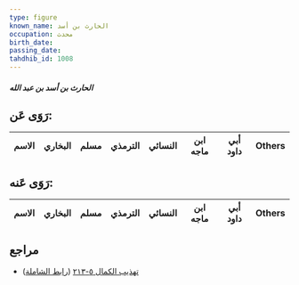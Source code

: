 ```yaml
---
type: figure
known_name: الحارث بن أسد
occupation: محدث
birth_date:
passing_date:
tahdhib_id: 1008
---
```

##### الحارث بن أسد بن عبد الله

## رَوَى عَن:
| الاسم | البخاري | مسلم | الترمذي | النسائي | ابن ماجه | أبي داود | Others |
| ----- | ------- | ---- | ------- | ------- | -------- | -------- | ------ |
## رَوَى عَنه:
| الاسم | البخاري | مسلم | الترمذي | النسائي | ابن ماجه | أبي داود | Others |
| ----- | ------- | ---- | ------- | ------- | -------- | -------- | ------ |
## مراجع
- [تهذيب الكمال ٥-٢١٣](obsidian://open?vault=Tahdhib-al-Kamal&file=Figures/١٠٠٨-الحارث%20بن%20أسد%20بن%20عبد%20الله) ([رابط الشاملة](https://shamela.ws/book/3722/2291))
